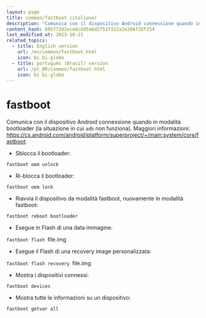 ```yaml
---
layout: page
title: common/fastboot (italiano)
description: "Comunica con il dispositivo Android connessione quando in modalità bootloader (la situazione in cui `adb` non funziona)."
content_hash: 60577282ece6cdd5abd2f537322a2e204f28f254
last_modified_at: 2023-10-21
related_topics:
  - title: English version
    url: /en/common/fastboot.html
    icon: bi bi-globe
  - title: português (Brasil) version
    url: /pt_BR/common/fastboot.html
    icon: bi bi-globe
---
```

# fastboot

Comunica con il dispositivo Android connessione quando in modalità bootloader (la situazione in cui `adb` non funziona).
Maggiori informazioni: <https://cs.android.com/android/platform/superproject/+/main:system/core/fastboot>.

- Sblocca il bootloader:

`fastboot oem unlock`

- Ri-blocca il bootloader:

`fastboot oem lock`

- Riavvia il dispositivo da modalità fastboot, nuovamente in modalità fastboot:

`fastboot reboot bootloader`

- Esegue in Flash di una data immagine:

`fastboot flash `<span class="tldr-var badge badge-pill bg-dark-lm bg-white-dm text-white-lm text-dark-dm font-weight-bold">file.img</span>

- Esegue il Flash di una recovery image personalizzata:

`fastboot flash recovery `<span class="tldr-var badge badge-pill bg-dark-lm bg-white-dm text-white-lm text-dark-dm font-weight-bold">file.img</span>

- Mostra i dispositivi connessi:

`fastboot devices`

- Mostra tutte le informazioni su un dispositivo:

`fastboot getvar all`

